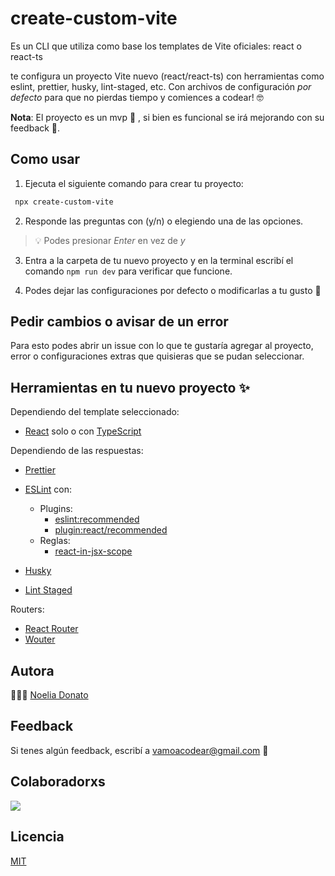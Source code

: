# create-custom-vite

Es un CLI que utiliza como base los templates de Vite oficiales: react o react-ts

te configura un proyecto Vite nuevo (react/react-ts) con herramientas como eslint, prettier, husky, lint-staged, etc. Con archivos de configuración _por defecto_ para que no pierdas tiempo y comiences a codear! 🤓

**Nota**: El proyecto es un mvp 🚧 , si bien es funcional se irá mejorando con su feedback 💜.

## Como usar

1. Ejecuta el siguiente comando para crear tu proyecto:

```bash
 npx create-custom-vite
```

2. Responde las preguntas con (y/n) o elegiendo una de las opciones.

> 💡 Podes presionar _Enter_ en vez de _y_

3. Entra a la carpeta de tu nuevo proyecto y en la terminal escribí el comando `npm run dev` para verificar que funcione.

4. Podes dejar las configuraciones por defecto o modificarlas a tu gusto 🥳

## Pedir cambios o avisar de un error

Para esto podes abrir un issue con lo que te gustaría agregar al proyecto, error o configuraciones extras que quisieras que se pudan seleccionar.

## Herramientas en tu nuevo proyecto ✨

Dependiendo del template seleccionado:

- [React](https://reactjs.org/) solo o con [TypeScript](https://www.typescriptlang.org/)

Dependiendo de las respuestas:

- [Prettier](https://prettier.io/)
- [ESLint](https://eslint.org/) con:

  - Plugins:
    - [eslint:recommended](https://eslint.org/docs/latest/rules)
    - [plugin:react/recommended](https://github.com/jsx-eslint/eslint-plugin-react#list-of-supported-rules)
  - Reglas:
    - [react-in-jsx-scope](https://github.com/jsx-eslint/eslint-plugin-react/blob/master/docs/rules/react-in-jsx-scope.md)

- [Husky](https://github.com/typicode/husky)
- [Lint Staged](https://github.com/okonet/lint-staged)

Routers:

- [React Router](https://reactrouter.com/docs/en/v6/getting-started/overview)
- [Wouter](https://github.com/molefrog/wouter)

## Autora

👩🏻‍💻 [Noelia Donato](https://www.github.com/nsdonato)

## Feedback

Si tenes algún feedback, escribí a vamoacodear@gmail.com 🤗

## Colaboradorxs

<a href="https://github.com/vamoacodear/create-custom-vite/graphs/contributors">
  <img src="https://contrib.rocks/image?repo=vamoacodear/create-custom-vite" />
</a>

## Licencia

[MIT](https://choosealicense.com/licenses/mit/)
